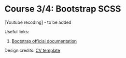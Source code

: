 # Course 3/4: Bootstrap SCSS
[Youtube recoding] -  to be added


Useful links:
1. [Bootstrap official documentation](https://getbootstrap.com/docs/4.1/getting-started/introduction/)

Design credits:
[CV template](https://gosumo-cvtemplate.com/product/cv-template-auckland/)